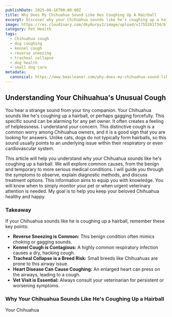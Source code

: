 ```yaml
---
publishDate: 2025-08-16T00:00:00Z
title: Why Does My Chihuahua Sound Like Hes Coughing Up A Hairball
excerpt: Discover why your Chihuahua sounds like he's coughing up a hairball, from common issues like kennel cough to serious heart conditions. Learn symptoms and when to see a vet.
image: https://res.cloudinary.com/dky6urpy2/image/upload/v1755261734/blog_image_1755261733_ifpf6w.webp
category: Pet Health
tags:
  - Chihuahua cough
  - dog coughing
  - kennel cough
  - reverse sneezing
  - tracheal collapse
  - dog health
  - small dog care
metadata:
  canonical: https://www.beacleaner.com/why-does-my-chihuahua-sound-like-hes-coughing-up-a-hairball
---
```


## Understanding Your Chihuahua's Unusual Cough

You hear a strange sound from your tiny companion. Your Chihuahua sounds like he's coughing up a hairball, or perhaps gagging forcefully. This specific sound can be alarming for any pet owner. It often creates a feeling of helplessness. I understand your concern. This distinctive cough is a common worry among Chihuahua owners, and it is a good sign that you are looking for answers. Unlike cats, dogs do not typically form hairballs, so this sound usually points to an underlying issue within their respiratory or even cardiovascular system.

This article will help you understand why your Chihuahua sounds like he's coughing up a hairball. We will explore common causes, from the benign and temporary to more serious medical conditions. I will guide you through the symptoms to observe, explain diagnostic methods, and discuss treatment options. This information aims to equip you with knowledge. You will know when to simply monitor your pet or when urgent veterinary attention is needed. My goal is to help you keep your beloved Chihuahua healthy and happy.

### Takeaway

If your Chihuahua sounds like he is coughing up a hairball, remember these key points:
*   **Reverse Sneezing is Common:** This benign condition often mimics choking or gagging sounds.
*   **Kennel Cough is Contagious:** A highly common respiratory infection causes a dry, hacking cough.
*   **Tracheal Collapse is a Breed Risk:** Small breeds like Chihuahuas are prone to this airway issue.
*   **Heart Disease Can Cause Coughing:** An enlarged heart can press on the airways, leading to a cough.
*   **Vet Visit is Essential:** Always consult your veterinarian for persistent or worsening symptoms.

### Why Your Chihuahua Sounds Like He's Coughing Up a Hairball

Your Chihuahua